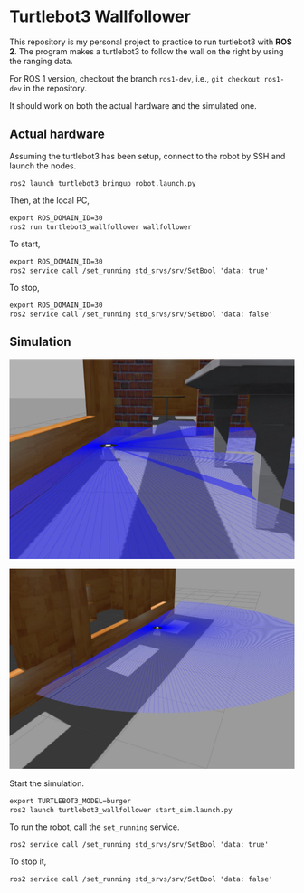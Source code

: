 # Turtlebot3 Wallfollower

This repository is my personal project to practice to run turtlebot3 with **ROS 2**.
The program makes a turtlebot3 to follow the wall on the right by using the ranging data.

For ROS 1 version, checkout the branch `ros1-dev`, i.e., `git checkout ros1-dev` in the repository.

It should work on both the actual hardware and the simulated one.

## Actual hardware

Assuming the turtlebot3 has been setup, connect to the robot by SSH and launch
the nodes.
```
ros2 launch turtlebot3_bringup robot.launch.py
```

Then, at the local PC,
```
export ROS_DOMAIN_ID=30
ros2 run turtlebot3_wallfollower wallfollower
```

To start,
```
export ROS_DOMAIN_ID=30
ros2 service call /set_running std_srvs/srv/SetBool 'data: true'
```

To stop,
```
export ROS_DOMAIN_ID=30
ros2 service call /set_running std_srvs/srv/SetBool 'data: false'
```

## Simulation

![](./img/sim1.jpg)

![](./img/sim2.jpg)

Start the simulation.
```
export TURTLEBOT3_MODEL=burger
ros2 launch turtlebot3_wallfollower start_sim.launch.py
```

To run the robot, call the `set_running` service.
```
ros2 service call /set_running std_srvs/srv/SetBool 'data: true'
```

To stop it,
```
ros2 service call /set_running std_srvs/srv/SetBool 'data: false'
```
